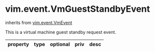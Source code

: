 vim.event.VmGuestStandbyEvent
=============================
inherits from [vim.event.VmEvent](docs/vim.event.VmEvent.md)


This is a virtual machine guest standby request event.

| property | type | optional | priv | desc |
|:---------|:-----|:---------|:-----|:-----|


